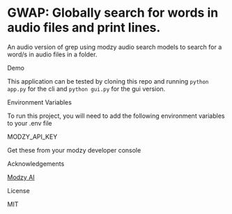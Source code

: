 # GWAP: Globally search for words in audio files and print lines.

An audio version of grep using modzy audio search models to search for a word/s in audio files in a folder.

Demo

This application can be tested by cloning this repo and running ```python app.py``` for the cli and ```python gui.py``` for the gui version.

Environment Variables

To run this project, you will need to add the following environment variables to your .env file

MODZY_API_KEY

Get these from your modzy developer console

Acknowledgements

[Modzy AI](https://www2.modzy.com/)

License

MIT
